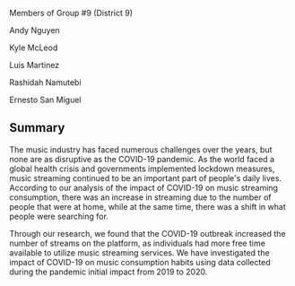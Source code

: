 Members of Group #9 (District 9)

Andy Nguyen

Kyle McLeod

Luis Martinez

Rashidah Namutebi

Ernesto San Miguel 


## Summary
The music industry has faced numerous challenges over the years, but none are as disruptive as the COVID-19 pandemic. As the world faced a global health crisis and governments implemented lockdown measures, music streaming continued to be an important part of people's daily lives. According to our analysis of the impact of COVID-19 on music streaming consumption, there was an increase in streaming due to the number of people that were at home, while at the same time, there was a shift in what people were searching for.

Through our research, we found that the COVID-19 outbreak increased the number of streams on the platform, as individuals had more free time available to utilize music streaming services. We have investigated the impact of COVID-19 on music consumption habits using data collected during the pandemic initial impact from 2019 to 2020. 
